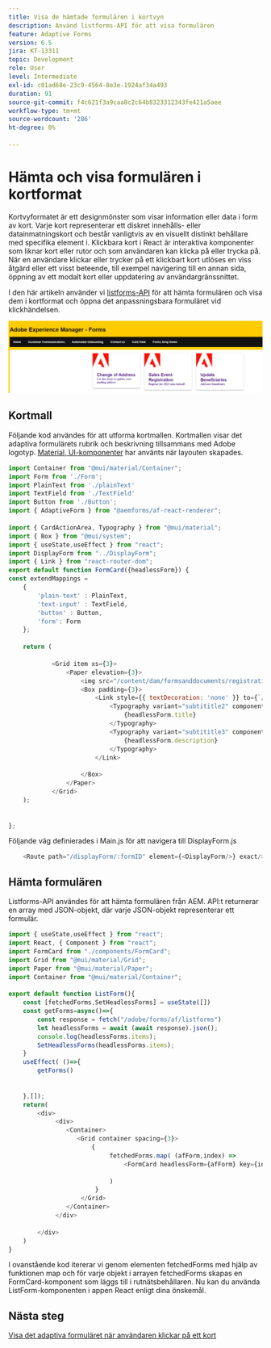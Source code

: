 ```yaml
---
title: Visa de hämtade formulären i kortvyn
description: Använd listforms-API för att visa formulären
feature: Adaptive Forms
version: 6.5
jira: KT-13311
topic: Development
role: User
level: Intermediate
exl-id: c01ad68e-23c9-4564-8e3e-1924af34a493
duration: 91
source-git-commit: f4c621f3a9caa8c2c64b8323312343fe421a5aee
workflow-type: tm+mt
source-wordcount: '286'
ht-degree: 0%

---
```


# Hämta och visa formulären i kortformat

Kortvyformatet är ett designmönster som visar information eller data i form av kort. Varje kort representerar ett diskret innehålls- eller datainmatningskort och består vanligtvis av en visuellt distinkt behållare med specifika element i.
Klickbara kort i React är interaktiva komponenter som liknar kort eller rutor och som användaren kan klicka på eller trycka på. När en användare klickar eller trycker på ett klickbart kort utlöses en viss åtgärd eller ett visst beteende, till exempel navigering till en annan sida, öppning av ett modalt kort eller uppdatering av användargränssnittet.

I den här artikeln använder vi [listforms-API](https://opensource.adobe.com/aem-forms-af-runtime/api/#tag/List-Forms/operation/listForms) för att hämta formulären och visa dem i kortformat och öppna det anpassningsbara formuläret vid klickhändelsen.

![kortvy](./assets/card-view-forms.png)

## Kortmall

Följande kod användes för att utforma kortmallen. Kortmallen visar det adaptiva formulärets rubrik och beskrivning tillsammans med Adobe logotyp. [Material, UI-komponenter](https://mui.com/) har använts när layouten skapades.



```javascript
import Container from "@mui/material/Container";
import Form from './Form';
import PlainText from './plainText'
import TextField from './TextField'
import Button from './Button';
import { AdaptiveForm } from "@aemforms/af-react-renderer";

import { CardActionArea, Typography } from "@mui/material";
import { Box } from "@mui/system";
import { useState,useEffect } from "react";
import DisplayForm from "../DisplayForm";
import { Link } from "react-router-dom";
export default function FormCard({headlessForm}) {
const extendMappings =
    {
        'plain-text' : PlainText,
        'text-input' : TextField,
        'button' : Button,
        'form': Form
    };
   
    return (
        
            <Grid item xs={3}>
                <Paper elevation={3}>
                    <img src="/content/dam/formsanddocuments/registrationform/jcr:content/renditions/cq5dam.thumbnail.48.48.png" className="img"/>
                    <Box padding={3}>
                        <Link style={{ textDecoration: 'none' }} to={`/displayForm${headlessForm.id}`}>
                            <Typography variant="subtititle2" component="h2">
                                {headlessForm.title}
                            </Typography>
                            <Typography variant="subtititle3" component="h4">
                                {headlessForm.description}
                            </Typography>
                        </Link>
                
                    </Box>
                </Paper>
            </Grid>
    );
    

};
```

Följande väg definierades i Main.js för att navigera till DisplayForm.js

```javascript
    <Route path="/displayForm/:formID" element={<DisplayForm/>} exact/>
```

## Hämta formulären

Listforms-API användes för att hämta formulären från AEM. API:t returnerar en array med JSON-objekt, där varje JSON-objekt representerar ett formulär.

```javascript
import { useState,useEffect } from "react";
import React, { Component } from "react";
import FormCard from "./components/FormCard";
import Grid from "@mui/material/Grid";
import Paper from "@mui/material/Paper";
import Container from "@mui/material/Container";
 
export default function ListForm(){
    const [fetchedForms,SetHeadlessForms] = useState([])
    const getForms=async()=>{
        const response = fetch("/adobe/forms/af/listforms")
        let headlessForms = await (await response).json();
        console.log(headlessForms.items);
        SetHeadlessForms(headlessForms.items);
    }
    useEffect( ()=>{
        getForms()
        

    },[]);
    return(
        <div>
             <div>
                <Container>
                   <Grid container spacing={3}>
                       {
                            fetchedForms.map( (afForm,index) =>
                                <FormCard headlessForm={afForm} key={index}/>
                         
                            )
                        }
                    </Grid>
                </Container>
             </div>

        </div>
    )
}
```

I ovanstående kod itererar vi genom elementen fetchedForms med hjälp av funktionen map och för varje objekt i arrayen fetchedForms skapas en FormCard-komponent som läggs till i rutnätsbehållaren. Nu kan du använda ListForm-komponenten i appen React enligt dina önskemål.

## Nästa steg

[Visa det adaptiva formuläret när användaren klickar på ett kort](./open-form-card-view.md)
